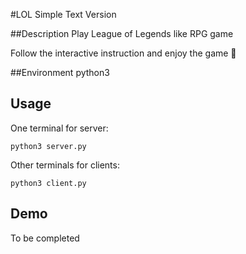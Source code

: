 #LOL Simple Text Version

##Description
Play League of Legends like RPG game

Follow the interactive instruction and enjoy the game :star2:

##Environment
python3

## Usage
One terminal for server:
```
python3 server.py
```
Other terminals for clients:
```
python3 client.py
```

## Demo
To be completed

